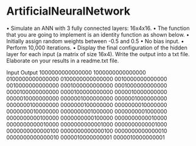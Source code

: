 # ArtificialNeuralNetwork
•	Simulate an ANN with 3 fully connected layers: 16x4x16.
•	The function that you are going to implement is an identity function as shown below.
•	Initially assign random weights between -0.5 and 0.5
•	No bias input.
•	Perform 10,000 iterations.
•	Display the final configuration of the hidden layer for each input (a matrix of size 16x4). Write the output into a txt file. Elaborate on your results in a readme.txt file.

Input	            Output
1000000000000000	1000000000000000
0100000000000000	0100000000000000
0010000000000000	0010000000000000
0001000000000000	0001000000000000
0000100000000000	0000100000000000
0000010000000000	0000010000000000
0000001000000000	0000001000000000
0000000100000000	0000000100000000
0000000010000000	0000000010000000
0000000001000000	0000000001000000
0000000000100000	0000000000100000
0000000000010000	0000000000010000
0000000000001000	0000000000001000
0000000000000100	0000000000000100
0000000000000010	0000000000000010
0000010000000001	0000010000000001
